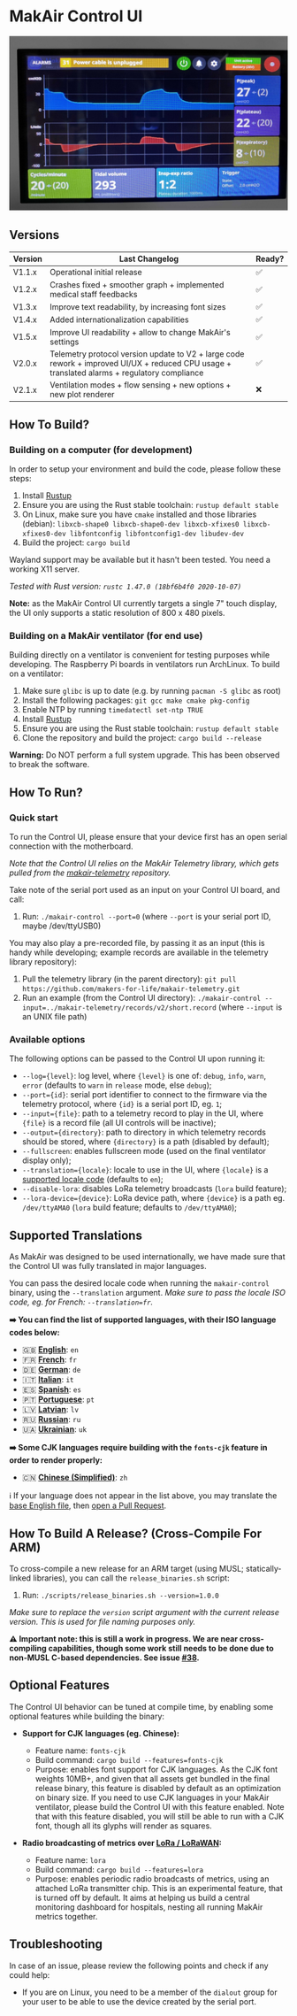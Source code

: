 # MakAir Control UI

<p align="center">
  <img alt="UI When Ventilation Unit Is Running" src="./doc/screens/unit-running.jpg">
</p>

## Versions

| Version | Last Changelog | Ready? |
| ------- | -------------- | ------ |
| V1.1.x | Operational initial release | ✅
| V1.2.x | Crashes fixed + smoother graph + implemented medical staff feedbacks | ✅
| V1.3.x | Improve text readability, by increasing font sizes | ✅
| V1.4.x | Added internationalization capabilities | ✅
| V1.5.x | Improve UI readability + allow to change MakAir's settings | ✅
| V2.0.x | Telemetry protocol version update to V2 + large code rework + improved UI/UX + reduced CPU usage + translated alarms + regulatory compliance | ✅
| V2.1.x | Ventilation modes + flow sensing + new options + new plot renderer | ❌

## How To Build?

### Building on a computer (for development)

In order to setup your environment and build the code, please follow these steps:

1. Install [Rustup](https://rustup.rs/)
2. Ensure you are using the Rust stable toolchain: `rustup default stable`
3. On Linux, make sure you have `cmake` installed and those libraries (debian):
  `libxcb-shape0 libxcb-shape0-dev libxcb-xfixes0 libxcb-xfixes0-dev libfontconfig libfontconfig1-dev libudev-dev`
4. Build the project: `cargo build`

Wayland support may be available but it hasn't been tested. You need a working X11 server.

_Tested with Rust version: `rustc 1.47.0 (18bf6b4f0 2020-10-07)`_

**Note:** as the MakAir Control UI currently targets a single 7" touch display, the UI only supports a static resolution of 800 x 480 pixels.

### Building on a MakAir ventilator (for end use)

Building directly on a ventilator is convenient for testing purposes while developing. The Raspberry Pi boards in ventilators run ArchLinux. To build on a ventilator:

1. Make sure `glibc` is up to date (e.g. by running `pacman -S glibc` as root)
2. Install the following packages:
  `git gcc make cmake pkg-config`
3. Enable NTP by running `timedatectl set-ntp TRUE`
4. Install [Rustup](https://rustup.rs/)
5. Ensure you are using the Rust stable toolchain: `rustup default stable`
6. Clone the repository and build the project: `cargo build --release`

**Warning:** Do NOT perform a full system upgrade. This has been observed to break the software.

## How To Run?

### Quick start

To run the Control UI, please ensure that your device first has an open serial connection with the motherboard.

_Note that the Control UI relies on the MakAir Telemetry library, which gets pulled from the [makair-telemetry](https://github.com/makers-for-life/makair-telemetry) repository._

Take note of the serial port used as an input on your Control UI board, and call:

1. Run: `./makair-control --port=0` (where `--port` is your serial port ID, maybe /dev/ttyUSB0)

You may also play a pre-recorded file, by passing it as an input (this is handy while developing; example records are available in the telemetry library repository):

1. Pull the telemetry library (in the parent directory): `git pull https://github.com/makers-for-life/makair-telemetry.git`
2. Run an example (from the Control UI directory): `./makair-control --input=../makair-telemetry/records/v2/short.record` (where `--input` is an UNIX file path)

### Available options

The following options can be passed to the Control UI upon running it:

* `--log={level}`: log level, where `{level}` is one of: `debug`, `info`, `warn`, `error` (defaults to `warn` in `release` mode, else `debug`);
* `--port={id}`: serial port identifier to connect to the firmware via the telemetry protocol, where `{id}` is a serial port ID, eg. `1`;
* `--input={file}`: path to a telemetry record to play in the UI, where `{file}` is a record file (all UI controls will be inactive);
* `--output={directory}`: path to directory in which telemetry records should be stored, where `{directory}` is a path (disabled by default);
* `--fullscreen`: enables fullscreen mode (used on the final ventilator display only);
* `--translation={locale}`: locale to use in the UI, where `{locale}` is a [supported locale code](#supported-translations) (defaults to `en`);
* `--disable-lora`: disables LoRa telemetry broadcasts (`lora` build feature);
* `--lora-device={device}`: LoRa device path, where `{device}` is a path eg. `/dev/ttyAMA0` (`lora` build feature; defaults to `/dev/ttyAMA0`);

## Supported Translations

As MakAir was designed to be used internationally, we have made sure that the Control UI was fully translated in major languages.

You can pass the desired locale code when running the `makair-control` binary, using the `--translation` argument. _Make sure to pass the locale ISO code, eg. for French: `--translation=fr`._

**➡️ You can find the list of supported languages, with their ISO language codes below:**

* 🇬🇧 **[English](./res/locales/en.ftl)**: `en`
* 🇫🇷 **[French](./res/locales/fr.ftl)**: `fr`
* 🇩🇪 **[German](./res/locales/de.ftl)**: `de`
* 🇮🇹 **[Italian](./res/locales/it.ftl)**: `it`
* 🇪🇸 **[Spanish](./res/locales/es.ftl)**: `es`
* 🇵🇹 **[Portuguese](./res/locales/pt.ftl)**: `pt`
* 🇱🇻 **[Latvian](./res/locales/lv.ftl)**: `lv`
* 🇷🇺 **[Russian](./res/locales/ru.ftl)**: `ru`
* 🇺🇦 **[Ukrainian](./res/locales/uk.ftl)**: `uk`

**➡️ Some CJK languages require building with the `fonts-cjk` feature in order to render properly:**

* 🇨🇳 **[Chinese (Simplified)](./res/locales/zh.ftl)**: `zh`

ℹ️ If your language does not appear in the list above, you may translate the [base English file](./res/locales/en.ftl), then [open a Pull Request](https://github.com/makers-for-life/makair-control-ui/pulls).

## How To Build A Release? (Cross-Compile For ARM)

To cross-compile a new release for an ARM target (using MUSL; statically-linked libraries), you can call the `release_binaries.sh` script:

1. Run: `./scripts/release_binaries.sh --version=1.0.0`

_Make sure to replace the `version` script argument with the current release version. This is used for file naming purposes only._

**⚠️ Important note: this is still a work in progress. We are near cross-compiling capabilities, though some work still needs to be done due to non-MUSL C-based dependencies. See issue [#38](https://github.com/makers-for-life/makair-control-ui/issues/38).**

## Optional Features

The Control UI behavior can be tuned at compile time, by enabling some optional features while building the binary:

* **Support for CJK languages (eg. Chinese):**
  * Feature name: `fonts-cjk`
  * Build command: `cargo build --features=fonts-cjk`
  * Purpose: enables font support for CJK languages. As the CJK font weights 10MB+, and given that all assets get bundled in the final release binary, this feature is disabled by default as an optimization on binary size. If you need to use CJK languages in your MakAir ventilator, please build the Control UI with this feature enabled. Note that with this feature disabled, you will still be able to run with a CJK font, though all its glyphs will render as squares.

* **Radio broadcasting of metrics over [LoRa / LoRaWAN](https://en.wikipedia.org/wiki/LoRa):**
  * Feature name: `lora`
  * Build command: `cargo build --features=lora`
  * Purpose: enables periodic radio broadcasts of metrics, using an attached LoRa transmitter chip. This is an experimental feature, that is turned off by default. It aims at helping us build a central monitoring dashboard for hospitals, nesting all running MakAir metrics together.

## Troubleshooting

In case of an issue, please review the following points and check if any could help:

* If you are on Linux, you need to be a member of the `dialout` group for your user to be able to use the device created by the serial port.
